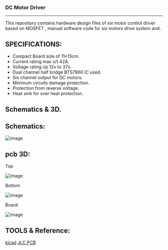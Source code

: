 ### DC Motor Driver 
---
This repository contains hardware design files of six motor control driver based on MOSFET , manual software code for six motors drive system and.

SPECIFICATIONS:
---
- Compact Board size of 11*15cm.
- Current rating max o/t 42A.
- Voltage rating i/p 12v to 37v.
- Dual channel half bridge BTS7960 IC used.
- Six channel output for DC motors.
- Minimum circuits damage protection.
- Protection from reverse voltage.
- Heat sink for over heat protection.

Schematics & 3D.
---
Schematics:
--

![image](https://user-images.githubusercontent.com/114358863/235374931-84d8d4d5-2028-40dd-8cb2-62b5b1ed8b88.png)


pcb 3D:
--
Top  

![image](https://user-images.githubusercontent.com/114358863/235374981-20f32fa7-2693-42c0-b20e-981f140c4131.png)

Bottom

![image](https://user-images.githubusercontent.com/114358863/235374989-e4d6bbb3-82ee-4fce-8dd1-8f2d7eb41781.png)


Board:

![image](https://user-images.githubusercontent.com/114358863/235375070-df3fe288-e0c4-432b-9458-62fd8a72aaea.png)


TOOLS & Reference:
---

[kicad](https://www.kicad.org/)
[JLC PCB](jlcpcb.com)



